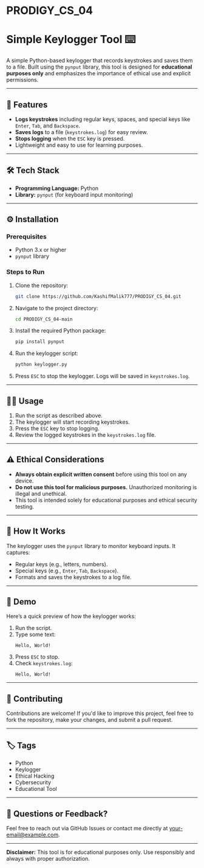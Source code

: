 # PRODIGY_CS_04
# Simple Keylogger Tool ⌨️  

A simple Python-based keylogger that records keystrokes and saves them to a file. Built using the `pynput` library, this tool is designed for **educational purposes only** and emphasizes the importance of ethical use and explicit permissions.  

---

## 🚀 Features  

- **Logs keystrokes** including regular keys, spaces, and special keys like `Enter`, `Tab`, and `Backspace`.  
- **Saves logs** to a file (`keystrokes.log`) for easy review.  
- **Stops logging** when the `ESC` key is pressed.  
- Lightweight and easy to use for learning purposes.  

---

## 🛠️ Tech Stack  

- **Programming Language:** Python  
- **Library:** `pynput` (for keyboard input monitoring)  

---

## ⚙️ Installation  

### Prerequisites  

- Python 3.x or higher  
- `pynput` library  

### Steps to Run  

1. Clone the repository:  

    ```bash  
    git clone https://github.com/KashifMalik777/PRODIGY_CS_04.git  
    ```  

2. Navigate to the project directory:  

    ```bash  
    cd PRODIGY_CS_04-main  
    ```  

3. Install the required Python package:  

    ```bash  
    pip install pynput  
    ```  

4. Run the keylogger script:  

    ```bash  
    python keylogger.py  
    ```  

5. Press `ESC` to stop the keylogger. Logs will be saved in `keystrokes.log`.  

---

## 🧑‍💻 Usage  

1. Run the script as described above.  
2. The keylogger will start recording keystrokes.  
3. Press the `ESC` key to stop logging.  
4. Review the logged keystrokes in the `keystrokes.log` file.  

---

## ⚠️ Ethical Considerations  

- **Always obtain explicit written consent** before using this tool on any device.  
- **Do not use this tool for malicious purposes.** Unauthorized monitoring is illegal and unethical.  
- This tool is intended solely for educational purposes and ethical security testing.  

---

## 📖 How It Works  

The keylogger uses the `pynput` library to monitor keyboard inputs. It captures:  
- Regular keys (e.g., letters, numbers).  
- Special keys (e.g., `Enter`, `Tab`, `Backspace`).  
- Formats and saves the keystrokes to a log file.  

---

## 🎨 Demo  

Here’s a quick preview of how the keylogger works:  

1. Run the script.  
2. Type some text:  
    ```  
    Hello, World!  
    ```  
3. Press `ESC` to stop.  
4. Check `keystrokes.log`:  
    ```  
    Hello, World!  
    ```  

---

## 🤝 Contributing  

Contributions are welcome! If you'd like to improve this project, feel free to fork the repository, make your changes, and submit a pull request.  

---

## 🏷️ Tags  

- Python  
- Keylogger  
- Ethical Hacking  
- Cybersecurity  
- Educational Tool  

---

## 💬 Questions or Feedback?  

Feel free to reach out via GitHub Issues or contact me directly at [your-email@example.com](mailto:your-email@example.com).  

---  

**Disclaimer:** This tool is for educational purposes only. Use responsibly and always with proper authorization.  
